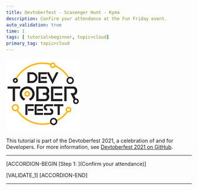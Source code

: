 ```yaml
---
title: Devtoberfest - Scavenger Hunt - Kyma
description: Confirm your attendance at the Fun Friday event.
auto_validation: true
time: 1
tags: [ tutorial>beginner, topic>cloud]
primary_tag: topic>cloud
---
```


![Devtoberfest](Devtoberfest.jpg)

This tutorial is part of the Devtoberfest 2021, a celebration of and for Developers. For more information, see [Devtoberfest 2021 on GitHub](https://github.com/SAP-samples/devtoberfest-2021).

--- 

[ACCORDION-BEGIN [Step 1: ](Confirm your attendance)]



[VALIDATE_1]
[ACCORDION-END]

---

